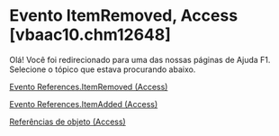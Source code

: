
# Evento ItemRemoved, Access [vbaac10.chm12648]

Olá! Você foi redirecionado para uma das nossas páginas de Ajuda F1. Selecione o tópico que estava procurando abaixo.

[Evento References.ItemRemoved (Access)](http://msdn.microsoft.com/library/19498b96-5e92-8a7a-512a-95a89b878eb2%28Office.15%29.aspx)

[Evento References.ItemAdded (Access)](http://msdn.microsoft.com/library/c84b2bd3-42ce-be34-8a5c-ad3cdf1c3f63%28Office.15%29.aspx)

[Referências de objeto (Access)](http://msdn.microsoft.com/library/ac020382-4ece-f138-d1b9-d05b0fe0f523%28Office.15%29.aspx)
